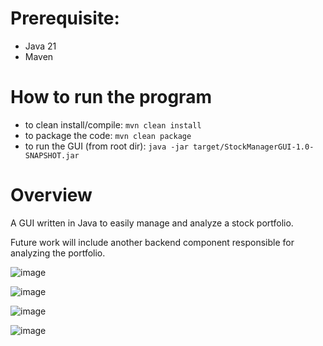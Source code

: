 # Prerequisite:

- Java 21
- Maven

# How to run the program

- to clean install/compile: `mvn clean install`
- to package the code: `mvn clean package`
- to run the GUI (from root dir): `java -jar target/StockManagerGUI-1.0-SNAPSHOT.jar`

# Overview

A GUI written in Java to easily manage and analyze a stock portfolio.

Future work will include another backend component responsible for analyzing the portfolio.

![image](https://github.com/user-attachments/assets/1c3e7eda-8c7b-4788-b14b-c68537c1b581)

![image](https://github.com/user-attachments/assets/f256504c-8350-4966-8098-211ddc5f5af0)

![image](https://github.com/user-attachments/assets/b1028c76-fa30-4a88-ac70-70fbde2724a1)

![image](https://github.com/user-attachments/assets/0ef253a7-8a0a-476d-8b06-61d8d35ad54e)







